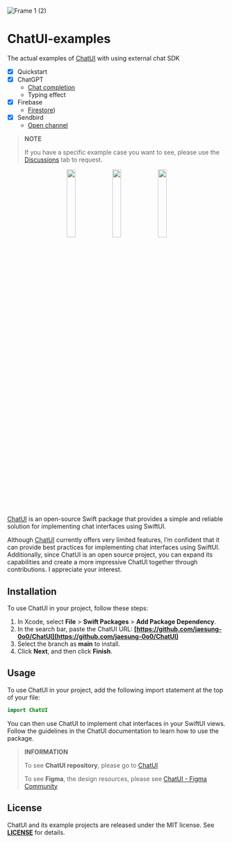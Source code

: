 ![Frame 1 (2)](https://user-images.githubusercontent.com/53814741/221372204-1ef10600-6337-4568-b35a-564a4b88454f.png)

# ChatUI-examples

The actual examples of [ChatUI](https://github.com/jaesung-0o0/ChatUI) with using external chat SDK

- [x] Quickstart
- [x] ChatGPT
    - [Chat completion](https://platform.openai.com/docs/guides/chat/chat-completions-beta)
    - Typing effect
- [x] Firebase
    - [Firestore](https://firebase.google.com/docs/firestore/quickstart))
- [x] Sendbird
    - [Open channel](https://sendbird.com/docs/chat/v4/ios/getting-started/send-first-message#1-send-your-first-message)

> **NOTE** 
>
> If you have a specific example case you want to see, please use the [Discussions](https://github.com/jaesung-0o0/ChatUI-examples/discussions) tab to request.

<p align="center">
 <img src="https://user-images.githubusercontent.com/53814741/220166267-8f96c32b-e68e-4267-9051-0ea8841b3f72.png" width="20%"/>
 <img src="https://user-images.githubusercontent.com/53814741/220166323-1d0bcc17-dbb9-4ea1-849e-1bd4f43fa48f.png" width="20%"/>
 <img src="https://user-images.githubusercontent.com/53814741/220715387-c6b6ba2c-0a96-4473-a8c8-1cdb3a99b82c.png" width="20%"/>
</p>

[ChatUI](https://github.com/jaesung-0o0/ChatUI) is an open-source Swift package that provides a simple and reliable solution for implementing chat interfaces using SwiftUI.

Although [ChatUI](https://github.com/jaesung-0o0/ChatUI) currently offers very limited features, I’m confident that it can provide best practices for implementing chat interfaces using SwiftUI. Additionally, since ChatUI is an open source project, you can expand its capabilities and create a more impressive ChatUI together through contributions. I appreciate your interest.

## **Installation**

To use ChatUI in your project, follow these steps:

1. In Xcode, select **File** > **Swift Packages** > **Add Package Dependency**.
2. In the search bar, paste the ChatUI URL: **[https://github.com/jaesung-0o0/ChatUI](https://github.com/jaesung-0o0/ChatUI)**
3. Select the branch as **main** to install.
4. Click **Next**, and then click **Finish**.

## **Usage**

To use ChatUI in your project, add the following import statement at the top of your file:

```swift
import ChatUI
```

You can then use ChatUI to implement chat interfaces in your SwiftUI views. Follow the guidelines in the ChatUI documentation to learn how to use the package.

> **INFORMATION**
>
> To see **ChatUI repository**, please go to [ChatUI](https://github.com/jaesung-0o0/ChatUI)
>
> To see **Figma**, the design resources, please see [ChatUI - Figma Community](https://www.figma.com/community/file/1211259538649728876)

## **License**

ChatUI and its example projects are released under the MIT license. See **[LICENSE](https://github.com/jaesung-0o0/ChatUI/blob/main/LICENSE)** for details.
